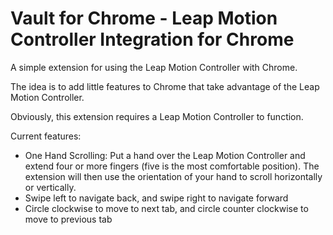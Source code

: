 Vault for Chrome - Leap Motion Controller Integration for Chrome
=========================

A simple extension for using the Leap Motion Controller with Chrome.

The idea is to add little features to Chrome that take advantage of the Leap Motion Controller.

Obviously, this extension requires a Leap Motion Controller to function.

Current features:
* One Hand Scrolling: Put a hand over the Leap Motion Controller and 
extend four or more fingers (five is the most comfortable position). The
extension will then use the orientation of your hand to scroll horizontally
or vertically.
* Swipe left to navigate back, and swipe right to navigate forward
* Circle clockwise to move to next tab, and circle counter clockwise to move to previous tab
